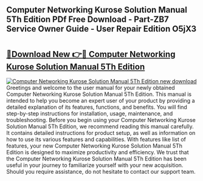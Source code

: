 ## Computer Networking Kurose Solution Manual 5Th Edition PDf Free Download - Part-ZB7 Service Owner Guide - User Repair Edition O5jX3

# <h2><a href="http://bc48371.oget.top/?id=Computer+Networking+Kurose+Solution+Manual+5Th+Edition">🔗Download New 👉🔴 Computer Networking Kurose Solution Manual 5Th Edition</a></h2>

[![Computer Networking Kurose Solution Manual 5Th Edition new download](https://i.imgur.com/5g1atiW.png)](http://bc48371.oget.top/?id=Computer+Networking+Kurose+Solution+Manual+5Th+Edition)
Greetings and welcome to the user manual for your newly obtained Computer Networking Kurose Solution Manual 5Th Edition. This manual is intended to help you become an expert user of your product by providing a detailed explanation of its features, functions, and benefits. You will find step-by-step instructions for installation, usage, maintenance, and troubleshooting. Before you begin using your Computer Networking Kurose Solution Manual 5Th Edition, we recommend reading this manual carefully. It contains detailed instructions for product setup, as well as information on how to use its various features and capabilities. With features like list of features, your new Computer Networking Kurose Solution Manual 5Th Edition is designed to maximize productivity and efficiency. We trust that the Computer Networking Kurose Solution Manual 5Th Edition has been useful in your journey to familiarize yourself with your new acquisition. Should you require assistance, do not hesitate to contact our support team.
